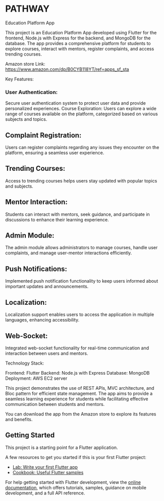 # PATHWAY


Education Platform App

This project is an Education Platform App developed using Flutter for the frontend, Node.js with Express for the backend, and MongoDB for the database. The app provides a comprehensive platform for students to explore courses, interact with mentors, register complaints, and access trending courses.

Amazon store Link: https://www.amazon.com/dp/B0CYB118YT/ref=apps_sf_sta

Key Features:

### User Authentication:
Secure user authentication system to protect user data and provide personalized experiences.
Course Exploration:
Users can explore a wide range of courses available on the platform, categorized based on various subjects and topics.

## Complaint Registration:
Users can register complaints regarding any issues they encounter on the platform, ensuring a seamless user experience.

## Trending Courses:
Access to trending courses helps users stay updated with popular topics and subjects.

## Mentor Interaction:
Students can interact with mentors, seek guidance, and participate in discussions to enhance their learning experience.

## Admin Module:
The admin module allows administrators to manage courses, handle user complaints, and manage user-mentor interactions efficiently.

## Push Notifications:
Implemented push notification functionality to keep users informed about important updates and announcements.

## Localization:
Localization support enables users to access the application in multiple languages, enhancing accessibility.

## Web-Socket:
 Integrated web-socket functionality for real-time communication and interaction between users and mentors.

Technology Stack:

Frontend: Flutter
Backend: Node.js with Express
Database: MongoDB
Deployment: AWS EC2 server

This project demonstrates the use of REST APIs, MVC architecture, and Bloc pattern for efficient state management. The app aims to provide a seamless learning experience for students while facilitating effective communication between students and mentors.

You can download the app from the Amazon store to explore its features and benefits.

## Getting Started

This project is a starting point for a Flutter application.

A few resources to get you started if this is your first Flutter project:

- [Lab: Write your first Flutter app](https://docs.flutter.dev/get-started/codelab)
- [Cookbook: Useful Flutter samples](https://docs.flutter.dev/cookbook)

For help getting started with Flutter development, view the
[online documentation](https://docs.flutter.dev/), which offers tutorials,
samples, guidance on mobile development, and a full API reference.
